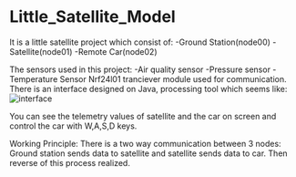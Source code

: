 # Little_Satellite_Model

It is a little satellite project which consist of:
  -Ground Station(node00)
  -Satellite(node01)
  -Remote Car(node02)
  
 The sensors used in this project:
  -Air quality sensor
  -Pressure sensor
  -Temperature Sensor
 Nrf24l01 tranciever module used for communication.
 There is an interface designed on Java, processing tool which seems like:
 ![interface](https://user-images.githubusercontent.com/43203464/97483377-65ca9300-1968-11eb-9a10-9083771bb658.jpeg)
 
 You can see the telemetry values of satellite and the car on screen and control the car with W,A,S,D keys.
 
 Working Principle:
  There is a two way communication between 3 nodes: Ground station sends data to satellite and satellite sends data to car. Then reverse of this process realized.
  
 

